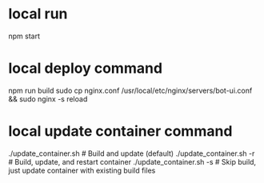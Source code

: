 # local run 
npm start 

# local deploy command
npm run build
sudo cp nginx.conf /usr/local/etc/nginx/servers/bot-ui.conf && sudo nginx -s reload

# local update container command
./update_container.sh        # Build and update (default)
./update_container.sh -r     # Build, update, and restart container
./update_container.sh -s     # Skip build, just update container with existing build files